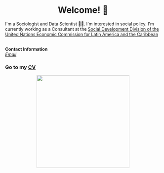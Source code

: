 # <center> Welcome! 👋 </center>

I'm a Sociologist and Data Scientist 👩‍💻. I'm interested in social policy. I'm currently working as a Consultant at the [Social Development Division of the United Nations Economic Commission for Latin America and the Caribbean](https://dds.cepal.org/) <br>
<br>

<b>Contact Information</b> <br>
<i> [Email](mailto:j.suarezsarrazin@gmail.com) </i> <br>

### Go to my [CV](https://github.com/jignacioss/cv)

<center> <img src="/docs/assets/profile_pic.png" width="300"/> </center>
